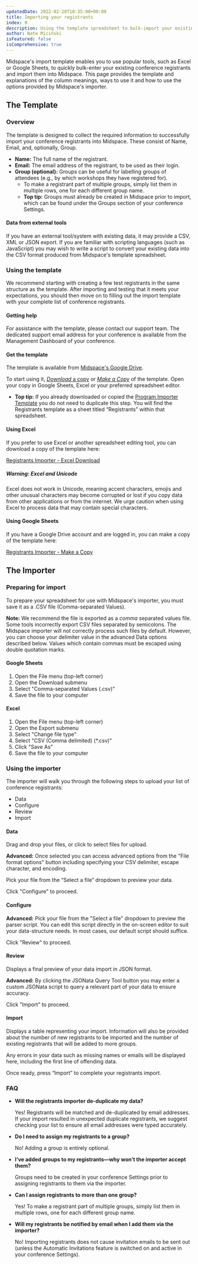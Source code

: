 ```yaml
---
updatedDate: 2022-02-28T10:35:00+00:00
title: Importing your registrants
index: 0
description: Using the template spreadsheet to bulk-import your existing registrants.
author: Nate Micinski
isFeatured: false
isComprehensive: true
---
```


Midspace's import template enables you to use popular tools, such as Excel or
Google Sheets, to quickly bulk-enter your existing conference registrants and import
them into Midspace. This page provides the template and explanations of the column
meanings, ways to use it and how to use the options provided by Midspace's importer.

## The Template

### Overview

The template is designed to collect the required information to successfully import your conference registrants into Midspace. These consist of Name, Email, and, optionally, Group.

- **Name:** The full name of the registrant.
- **Email:** The email address of the registrant, to be used as their login.
- **Group (optional):** Groups can be useful for labelling groups of attendees (e.g., by which workshops they have registered for).
  - To make a registrant part of multiple groups, simply list them in multiple rows, one for each different group name.
  - **Top tip:** Groups must already be created in Midspace prior to import, which can be found under the Groups section of your conference Settings.

#### Data from external tools

If you have an external tool/system with existing data, it may provide a CSV,
XML or JSON export. If you are familiar with scripting languages (such as
JavaScript) you may wish to write a script to convert your existing data into
the CSV format produced from Midspace's template spreadsheet.

### Using the template

We recommend starting with creating a few test registrants in the same structure
as the template. After importing and testing that it meets your expectations, you should then move on to filling out the import template with your complete list of conference registrants.

#### Getting help

For assistance with the template, please contact our support team. The dedicated
support email address for your conference is available from the Management
Dashboard of your conference.

#### Get the template

The template is available from [Midspace's Google
Drive](https://docs.google.com/spreadsheets/d/1XtQJPts8h59LNdIsShKRLMj4QndP97aC/edit?usp=sharing&ouid=101146156947887051687&rtpof=true&sd=true).

To start using it, [_Download_ a copy](#Using-Excel) or [_Make a
Copy_](#Using-Google-Sheets) of the template. Open your copy in Google Sheets,
Excel or your preferred spreadsheet editor.

- **Top tip:** If you already downloaded or copied the [Program Importer Template](https://midspace.app/resources/organizer-guides/getting-started/import/) you do not need to duplicate this step. You will find the Registrants template as a sheet titled “Registrants” within that spreadsheet.

#### Using Excel

If you prefer to use Excel or another spreadsheet editing tool, you can download
a copy of the template here:

[Registrants Importer - Excel Download](https://docs.google.com/spreadsheets/d/1XtQJPts8h59LNdIsShKRLMj4QndP97aC/export?format=xlsx)

##### Warning: Excel and Unicode

Excel does not work in Unicode, meaning accent characters, emojis and other
unusual characters may become corrupted or lost if you copy data from other
applications or from the internet. We urge caution when using Excel to process
data that may contain special characters.

#### Using Google Sheets

If you have a Google Drive account and are logged in, you can make a copy of the
template here:

[Registrants Importer - Make a Copy](https://docs.google.com/spreadsheets/d/1XtQJPts8h59LNdIsShKRLMj4QndP97aC/copy)

## The Importer

### Preparing for import

To prepare your spreadsheet for use with Midspace's importer, you must save it
as a .CSV file (Comma-separated Values).

**Note:** We recommend the file is exported as a _comma_ separated values file. Some tools
incorrectly export CSV files separated by semicolons. The Midspace importer will
not correctly process such files by default. However, you can choose your delimiter value in the advanced Data options described below. Values which contain commas must be escaped
using double quotation marks.

#### Google Sheets

1. Open the File menu (top-left corner)
2. Open the Download submenu
3. Select "Comma-separated Values (.csv)"
4. Save the file to your computer

#### Excel

1. Open the File menu (top-left corner)
2. Open the Export submenu
3. Select "Change file type"
4. Select "CSV (Comma delimited) (\*.csv)"
5. Click "Save As"
6. Save the file to your computer

### Using the importer

The importer will walk you through the following steps to upload your list of conference registrants:

- Data
- Configure
- Review
- Import

#### Data

Drag and drop your files, or click to select files for upload.

**Advanced:** Once selected you can access advanced options from the "File format options" button including specifying your CSV delimiter, escape character, and encoding.

Pick your file from the “Select a file” dropdown to preview your data.

Click "Configure" to proceed.

#### Configure

**Advanced:** Pick your file from the "Select a file" dropdown to preview the parser script. You can edit this script directly in the on-screen editor to suit your data-structure needs. In most cases, our default script should suffice.

Click "Review" to proceed.

#### Review

Displays a final preview of your data import in JSON format.

**Advanced:** By clicking the JSONata Query Tool button you may enter a custom JSONata script to query a relevant part of your data to ensure accuracy.

Click "Import" to proceed.

#### Import

Displays a table representing your import. Information will also be provided about the number of new registrants to be imported and the number of existing registrants that will be added to more groups.

Any errors in your data such as missing names or emails will be displayed here, including the first line of offending data.

Once ready, press “Import” to complete your registrants import.

### FAQ

- **Will the registrants importer de-duplicate my data?**

  Yes! Registrants will be matched and de-duplicated by email addresses. If your import resulted in unexpected duplicate registrants, we suggest checking your list to ensure all email addresses were typed accurately.

- **Do I need to assign my registrants to a group?**

  No! Adding a group is entirely optional.

- **I’ve added groups to my registrants—why won’t the importer accept them?**

  Groups need to be created in your conference Settings prior to assigning registrants to them via the importer.

- **Can I assign registrants to more than one group?**

  Yes! To make a registrant part of multiple groups, simply list them in multiple rows, one for each different group name.

- **Will my registrants be notified by email when I add them via the importer?**

  No! Importing registrants does not cause invitation emails to be sent out (unless the Automatic Invitations feature is switched on and active in your conference Settings).
